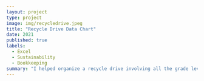 ```yaml
---
layout: project
type: project
image: img/recycledrive.jpeg
title: "Recycle Drive Data Chart"
date: 2021
published: true
labels:
  - Excel
  - Sustainability
  - Bookkeeping
summary: "I helped organize a recycle drive involving all the grade levels (7th-12th) in my school, and I was in charge of bookkeeping."
---
```


<div class="text-center p-4">
  <img width="600px" src="../img/recycledata.png
</div>

During my school's spirit week, each grade level competed in donating the most recycled cans/bottles and money. Each bottle/can counts as 5 cents added to the grade level's total. To motivate students to donate, each student in the winning grade level earns a free boba. The recycle drive was a success with a total donation of $4,273.81 to a selected charity. 

My job in this project was to count the money and cans donated, and to record and organize the data on Excel. The most difficult part was counting the money by hand and counting over 4,000 cans/bottles. Two other fellow students helped count and double check any miscounting. I learned how to persude the students to donate and it was a great experience using Excel. 
